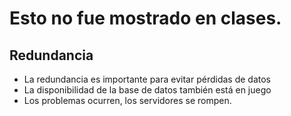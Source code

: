 # Esto no fue mostrado en clases.

## Redundancia

-  La redundancia es importante para evitar pérdidas de datos
-  La disponibilidad de la base de datos también está en juego
-  Los problemas ocurren, los servidores se rompen.
